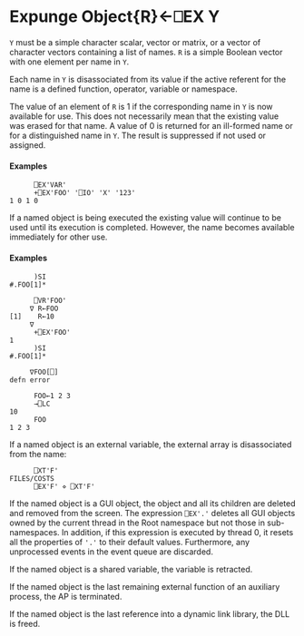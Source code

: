 




<h1 class="heading"><span class="name">Expunge Object</span><span class="command">{R}←⎕EX Y</span></h1>

`Y` must be a simple character scalar, vector or matrix, or a vector of character vectors containing a list of names. `R` is a simple Boolean vector with one element per name in `Y`.


Each name in `Y` is disassociated from its value if the active referent for the name is a defined function, operator, variable or namespace.


The value of an element of `R` is 1 if the corresponding name in `Y` is now available for use.  This does not necessarily mean that the existing value was erased for that name.  A value of  0 is returned for an ill-formed name or for a distinguished name in `Y`.  The result is suppressed if not used or assigned.


#### Examples
```apl
      ⎕EX'VAR'
      +⎕EX'FOO' '⎕IO' 'X' '123'
1 0 1 0
```



If a named object is being executed the existing value will continue to be used until its execution is completed.  However, the name becomes available immediately for other use.

#### Examples
```apl
      )SI
#.FOO[1]*
 
      ⎕VR'FOO'
     ∇ R←FOO
[1]    R←10
     ∇
      +⎕EX'FOO'
1
      )SI
#.FOO[1]*
 
     ∇FOO[⎕]
defn error
 
      FOO←1 2 3
      →⎕LC
10
      FOO
1 2 3
```




If a named object is an external variable, the external array is disassociated from the name:
```apl
      ⎕XT'F'
FILES/COSTS
      ⎕EX'F' ⋄ ⎕XT'F'
```



If the named object is a GUI object, the object and all its children are deleted and removed from the screen. The expression `⎕EX'.'` deletes all GUI objects owned by the current thread in the Root namespace but not those in sub-namespaces. In addition, if this expression is executed by thread 0, it resets all the properties of  `'.'` to their default values. Furthermore, any unprocessed events in the event queue are discarded.


If the named object is a shared variable, the variable is retracted.


If the named object is the last remaining external function of an auxiliary process, the AP is terminated.


If the named object is the last reference into a dynamic link library, the DLL is freed.


